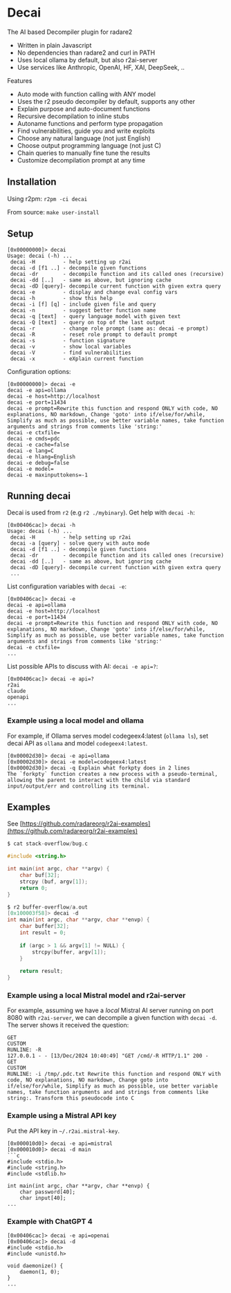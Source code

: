 # Decai

The AI based Decompiler plugin for radare2

- Written in plain Javascript
- No dependencies than radare2 and curl in PATH
- Uses local ollama by default, but also r2ai-server
- Use services like Anthropic, OpenAI, HF, XAI, DeepSeek, ..

Features

- Auto mode with function calling with ANY model
- Uses the r2 pseudo decompiler by default, supports any other
- Explain purpose and auto-document functions
- Recursive decompilation to inline stubs
- Autoname functions and perform type propagation
- Find vulnerabilities, guide you and write exploits
- Choose any natural language (not just English)
- Choose output programming language (not just C)
- Chain queries to manually fine tune the results
- Customize decompilation prompt at any time

## Installation

Using r2pm: `r2pm -ci decai`

From source: `make user-install`

## Setup

```console
[0x00000000]> decai
Usage: decai (-h) ...
 decai -H         - help setting up r2ai
 decai -d [f1 ..] - decompile given functions
 decai -dr        - decompile function and its called ones (recursive)
 decai -dd [..]   - same as above, but ignoring cache
 decai -dD [query]- decompile current function with given extra query
 decai -e         - display and change eval config vars
 decai -h         - show this help
 decai -i [f] [q] - include given file and query
 decai -n         - suggest better function name
 decai -q [text]  - query language model with given text
 decai -Q [text]  - query on top of the last output
 decai -r         - change role prompt (same as: decai -e prompt)
 decai -R         - reset role prompt to default prompt
 decai -s         - function signature
 decai -v         - show local variables
 decai -V         - find vulnerabilities
 decai -x         - eXplain current function
```

Configuration options:

```console
[0x00000000]> decai -e
decai -e api=ollama
decai -e host=http://localhost
decai -e port=11434
decai -e prompt=Rewrite this function and respond ONLY with code, NO explanations, NO markdown, Change 'goto' into if/else/for/while, Simplify as much as possible, use better variable names, take function arguments and strings from comments like 'string:'
decai -e ctxfile=
decai -e cmds=pdc
decai -e cache=false
decai -e lang=C
decai -e hlang=English
decai -e debug=false
decai -e model=
decai -e maxinputtokens=-1
```

## Running decai

Decai is used from `r2` (e.g `r2 ./mybinary`). Get help with `decai -h`:

```
[0x00406cac]> decai -h
Usage: decai (-h) ...
 decai -H         - help setting up r2ai
 decai -a [query] - solve query with auto mode
 decai -d [f1 ..] - decompile given functions
 decai -dr        - decompile function and its called ones (recursive)
 decai -dd [..]   - same as above, but ignoring cache
 decai -dD [query]- decompile current function with given extra query
 ...
```

List configuration variables with `decai -e`:

```
[0x00406cac]> decai -e
decai -e api=ollama
decai -e host=http://localhost
decai -e port=11434
decai -e prompt=Rewrite this function and respond ONLY with code, NO explanations, NO markdown, Change 'goto' into if/else/for/while, Simplify as much as possible, use better variable names, take function arguments and strings from comments like 'string:'
decai -e ctxfile=
...
```

List possible APIs to discuss with AI: `decai -e api=?`:

```
[0x00406cac]> decai -e api=?
r2ai
claude
openapi
...
```

### Example using a local model and ollama

For example, if Ollama serves model codegeex4:latest (`ollama ls`), set decai
API as `ollama` and model `codegeex4:latest`.

```
[0x00002d30]> decai -e api=ollama
[0x00002d30]> decai -e model=codegeex4:latest
[0x00002d30]> decai -q Explain what forkpty does in 2 lines
The `forkpty` function creates a new process with a pseudo-terminal, allowing the parent to interact with the child via standard input/output/err and controlling its terminal.
```

## Examples

See
[https://github.com/radareorg/r2ai-examples](https://github.com/radareorg/r2ai-examples)

```c
$ cat stack-overflow/bug.c 

#include <string.h>

int main(int argc, char **argv) {
	char buf[32];
	strcpy (buf, argv[1]);
	return 0;
}
```

```c
$ r2 buffer-overflow/a.out
[0x100003f58]> decai -d
int main(int argc, char **argv, char **envp) {
    char buffer[32];
    int result = 0;
    
    if (argc > 1 && argv[1] != NULL) {
        strcpy(buffer, argv[1]);
    }
    
    return result;
}
```

### Example using a local Mistral model and r2ai-server

For example, assuming we have a _local_ Mistral AI server running on port 8080
with `r2ai-server`, we can decompile a given function with `decai -d`. The
server shows it received the question:

```
GET
CUSTOM
RUNLINE: -R
127.0.0.1 - - [13/Dec/2024 10:40:49] "GET /cmd/-R HTTP/1.1" 200 -
GET
CUSTOM
RUNLINE: -i /tmp/.pdc.txt Rewrite this function and respond ONLY with code, NO explanations, NO markdown, Change goto into if/else/for/while, Simplify as much as possible, use better variable names, take function arguments and and strings from comments like string:. Transform this pseudocode into C
```

### Example using a Mistral API key

Put the API key in `~/.r2ai.mistral-key`.

````
[0x000010d0]> decai -e api=mistral
[0x000010d0]> decai -d main
```c
#include <stdio.h>
#include <string.h>
#include <stdlib.h>

int main(int argc, char **argv, char **envp) {
    char password[40];
    char input[40];
...
````

### Example with ChatGPT 4

```
[0x00406cac]> decai -e api=openai
[0x00406cac]> decai -d
#include <stdio.h>
#include <unistd.h>

void daemonize() {
    daemon(1, 0);
}
...
```
